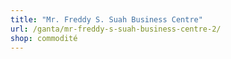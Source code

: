 ```yaml
---
title: "Mr. Freddy S. Suah Business Centre"
url: /ganta/mr-freddy-s-suah-business-centre-2/
shop: commodité
---
```

